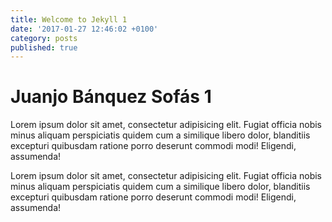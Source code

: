 ```yaml
---
title: Welcome to Jekyll 1
date: '2017-01-27 12:46:02 +0100'
category: posts
published: true
---
```


# Juanjo Bánquez Sofás 1
<p>Lorem ipsum dolor sit amet, consectetur adipisicing elit. Fugiat officia nobis minus aliquam perspiciatis quidem cum a similique libero dolor, blanditiis excepturi quibusdam ratione porro deserunt commodi modi! Eligendi, assumenda!</p>

<p>Lorem ipsum dolor sit amet, consectetur adipisicing elit. Fugiat officia nobis minus aliquam perspiciatis quidem cum a similique libero dolor, blanditiis excepturi quibusdam ratione porro deserunt commodi modi! Eligendi, assumenda!</p>
